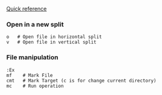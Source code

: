 ---
---

[Quick reference](https://gist.github.com/t-mart/610795fcf7998559ea80)

### Open in a new split
```
o   # Open file in horizontal split
v   # Open file in vertical split
```

### File manipulation
```shell
:Ex
mf    # Mark File
cmt   # Mark Target (c is for change current directory)
mc    # Run operation
```
